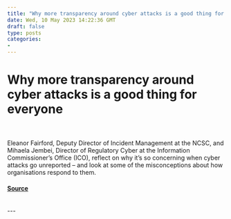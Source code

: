 ```yaml
---
title: "Why more transparency around cyber attacks is a good thing for everyone"
date: Wed, 10 May 2023 14:22:36 GMT
draft: false
type: posts
categories: 
- 
---
```

# Why more transparency around cyber attacks is a good thing for everyone

<br/>

<br/>
Eleanor Fairford, Deputy Director of Incident Management at the NCSC, and Mihaela Jembei, Director of Regulatory Cyber at the Information Commissioner’s Office (ICO), reflect on why it’s so concerning when cyber attacks go unreported – and look at some of the misconceptions about how organisations respond to them.

#### [Source](https://www.ncsc.gov.uk/blog-post/why-more-transparency-around-cyber-attacks-is-a-good-thing-for-everyone)

<br/>
---
